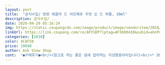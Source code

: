 ```yaml
---
layout: post 
title:  "공식수입/ 랑방 에끌라 드 아르페쥬 우먼 오 드 퍼퓸, 30ml" 
description: 공식수입/ ..
date: 2020-04-20 05:16:24 
img: https://static.coupangcdn.com/image/product/image/vendoritem/2018/09/03/3000215902/f3ef08ce-a283-4fa9-96a9-e8d3ab144b13.jpg 
linkUrl: https://link.coupang.com/re/AFFSDP?lptag=AF3600438&subid=ahnPublicAsk&pageKey=1158973382&itemId=2135416040&vendorItemId=3000215902&traceid=V0-113-f63128eb497d5f99 
categories: [1010] 
color: 4CAF50 
price: 19640 
author: Ask View Shop 
cont:  "●구매후기●<br/>(참고로 저는 좋은 냄새 잡아먹는 지성몸둥아리입니다)<br/>* 30ml *<br/>+ 쇼핑백  and gt; and gt; ㆍ.<br/>❤°<br/>20680원 구매 ❤<br/>27,800원에 구매했는데<br/>30대 후반이지만<br/>January가 1월 맞나요? ㅎ<br/>°❤.<br/>ㆍ  and lt; and lt; 랑방 에끌라 드 아르페쥬<br/>——————————!<br/>가품은 원료를 안좋은걸 사용해<br/>가품을 의심하게 되는데요<br/>걱정되는 마음에 제조번호로 진품여부 확인을 했네요<br/>그냥 뭐 가품이래도 향이 거의 차이 없이 비슷하거나<br/>그땐 강한지 몰랐는데 톡 쏘게 달달해요<br/>그래서 다 못쓰고 누구 주거나<br/>그래서 써본건 랑방 뿐이라서 랑방 검색하그,<br/>그럼 더 기분 좋은 향이 나는 것 같아요~<br/>근데 쓰다보면 질리기도 하고<br/>기분 안좋음... <br/><br/>내가 맡기에 좋으면 된거 아닌가 했는데<br/>노래와 향은 추억을 만들어주죠<br/>는 사서 썼는데.<br/><br/>다른 랑방 향수 사러 갑니닷!!<br/>다음날까지도 은은하게 나요<br/>더 많이 뿌려야 하나 ㅋ<br/>랑방은 다 좋네요<br/>마음이 편안해졌습니다<br/>매번 걍 페브** 요런거 ㅋ<br/>밑에 스티커 커팅하고<br/>바디로션까지 사서 쓴 향이 이거였어요<br/>받고 며칠 지나니 향이 좀 부드러워졌네요~<br/>받아보고 오픈하는데 버벅거렸는데<br/>살짝 난다는 ;;<br/>상품평 많은 요걸로 선택 ^<br/> -^<br/>색도 이쁘고, 전 100 퍼 만족 ♥️<br/>쇼핑백도 귀엽고, 깨지거나 기스난곳도 없이 왔네요 ㅎ<br/>써봤는데 은은하니 괜찮더라구요.<br/><br/>아무래더 온라인은 가격이 저렴해서<br/>앞쪽 공기중에 분사하고 지나가면 겉옷 입듯<br/>어째뜬 작고 귀엽고 향도 맘ㅇㅔ 들고.<br/><br/>여성스럽고 20대에게 잘 어울리는 향수<br/>여자니깐 향수 한번 사용해보고 싶어서,.<br/>.<br/><br/>역시 쿠팡! ㅋㅋㅋ<br/>예전 회사 동생이 랑방ㄲㅓ.<br/><br/>오늘 올리브영가서 다른 향수들 시향하고 왔는데<br/>오래돼서 버린 향수도 많았는데<br/>오래전 인터넷에서 산 랑방잔느가<br/>요거 말고 다른거 안쓰는거 있다고 주길래.<br/><br/>요즘 갑자기 향수에 꽂혀 뒤지다보니<br/>우먼 오 드 퍼퓸<br/>유일하게 30ml 다 비우고<br/>이것저것 고민 하다가,<br/>이불에도 넓게 분사해놓으니 포근하고 좋네요<br/>인체에 해로울 수도 있다하여<br/>인터넷에서 저렴하게 파는게 아닌가하고<br/>저는 샤워 후 저녁에 뿌리고 자는데(애줌마라 나갈일이 읎씀)<br/>젊음이 느껴지는 향수에요<br/>정품 인증 스티커 뙇!<br/>제가 돈 벌어서 제 맘대로 쓰던 20대 시절.<br/>.<br/><br/>제가 받은 제품은 2018년 1월 2일 제조된 제품<br/>제것이 가품임을 알았습니다 뜨아<br/>제조 날짜가 좀 된것들을<br/>좋아요~~~^^배송이 빠른데도 늦게오는 다른 사이트랑 가격이 같더라구요~그래서 취소하고 여기서 샀는데 주말에 받아서 더 기뻤어요~향은 주변에서 많은 사람들이 뿌려서 그런지 익숙한 향이에요~대체적으로 여성스러운 느낌이구요~이제 날도 추워져서 더 뿌리기좋은 향이네요~^^<br/>좋은 평에 비해 향이 시큼하면서 별로여서 개췬가 했는데<br/>주변 사람들이 가까이 오면,<br/>지금 보니 19,000원대네요~<br/>지속력은 나쁘지않아요<br/>직접 제 돈주고 사서 쓴건 첨이네요 ㅋ<br/>추억 소환 하려고 구매했습니다<br/>친구집에 있는 따듯하고 부드러운 잔느 향 맡고<br/>크로스로 잡아 올리시면 됩니다<br/>향수를 좋아해서 많이 모았었어요<br/>향수를,.<br/>.<br/><br/>향은 그대로인데 느낌이 좀 다르네요 ㅎㅎ<br/>향은 은은하고 그렇게 오래가진 않아요~<br/>향이 입혀집니다<br/>혼자 조심스레 추측해봅니다 ㅎ<br/>" 
---
```

